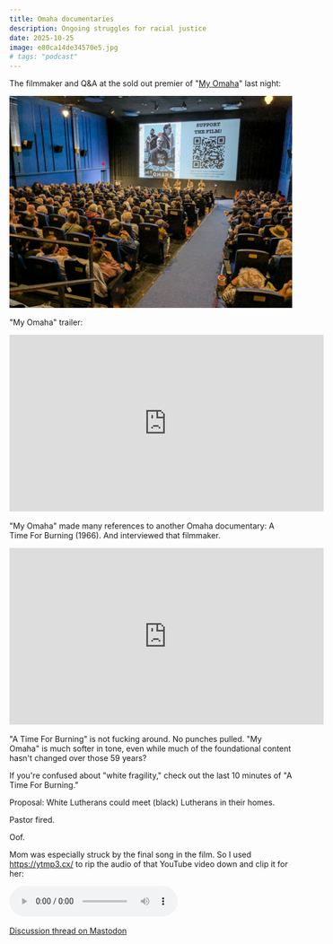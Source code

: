```yaml
---
title: Omaha documentaries
description: Ongoing struggles for racial justice
date: 2025-10-25
image: e80ca14de34570e5.jpg
# tags: "podcast"
---
```


The filmmaker and Q&A at the sold out premier of "[My Omaha](https://www.myomahafilm.com/)" last night:

<!-- <img src="./e22e8b9639b351fc.jpg" alt="filmmaker"/> -->
<img src="./e80ca14de34570e5.jpg" alt="crowd"/>

"My Omaha" trailer:
<iframe width="560" height="315" src="https://www.youtube.com/embed/w8RV4X59WFg?si=NSWjwgcCow1tVDpc" title="YouTube video player" frameborder="0" allow="accelerometer; autoplay; clipboard-write; encrypted-media; gyroscope; picture-in-picture; web-share" referrerpolicy="strict-origin-when-cross-origin" allowfullscreen></iframe>

"My Omaha" made many references to another Omaha documentary: A Time For Burning (1966). And interviewed that filmmaker.

<iframe width="560" height="315" src="https://www.youtube.com/embed/q8PwM3TA094?si=BYJc05Nr306EWR9T" title="YouTube video player" frameborder="0" allow="accelerometer; autoplay; clipboard-write; encrypted-media; gyroscope; picture-in-picture; web-share" referrerpolicy="strict-origin-when-cross-origin" allowfullscreen></iframe>

"A Time For Burning" is not fucking around. No punches pulled. "My Omaha" is much softer in tone, even while much of the foundational content hasn't changed over those 59 years?

If you're confused about "white fragility," check out the last 10 minutes of "A Time For Burning."

Proposal: White Lutherans could meet (black) Lutherans in their homes.

Pastor fired.

Oof.

Mom was especially struck by the final song in the film. So I used https://ytmp3.cx/ to rip the audio
of that YouTube video down and clip it for her:

<audio controls src="end of A Time For Burning (1966).m4a"></audio>

[Discussion thread on Mastodon](https://flyovercountry.social/@deafferret/115377565314142653)
